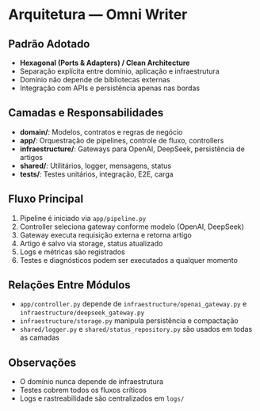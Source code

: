 # Arquitetura — Omni Writer

## Padrão Adotado

- **Hexagonal (Ports & Adapters) / Clean Architecture**
- Separação explícita entre domínio, aplicação e infraestrutura
- Domínio não depende de bibliotecas externas
- Integração com APIs e persistência apenas nas bordas

## Camadas e Responsabilidades

- **domain/**: Modelos, contratos e regras de negócio
- **app/**: Orquestração de pipelines, controle de fluxo, controllers
- **infraestructure/**: Gateways para OpenAI, DeepSeek, persistência de artigos
- **shared/**: Utilitários, logger, mensagens, status
- **tests/**: Testes unitários, integração, E2E, carga

## Fluxo Principal

1. Pipeline é iniciado via `app/pipeline.py`
2. Controller seleciona gateway conforme modelo (OpenAI, DeepSeek)
3. Gateway executa requisição externa e retorna artigo
4. Artigo é salvo via storage, status atualizado
5. Logs e métricas são registrados
6. Testes e diagnósticos podem ser executados a qualquer momento

## Relações Entre Módulos

- `app/controller.py` depende de `infraestructure/openai_gateway.py` e `infraestructure/deepseek_gateway.py`
- `infraestructure/storage.py` manipula persistência e compactação
- `shared/logger.py` e `shared/status_repository.py` são usados em todas as camadas

## Observações
- O domínio nunca depende de infraestrutura
- Testes cobrem todos os fluxos críticos
- Logs e rastreabilidade são centralizados em `logs/` 